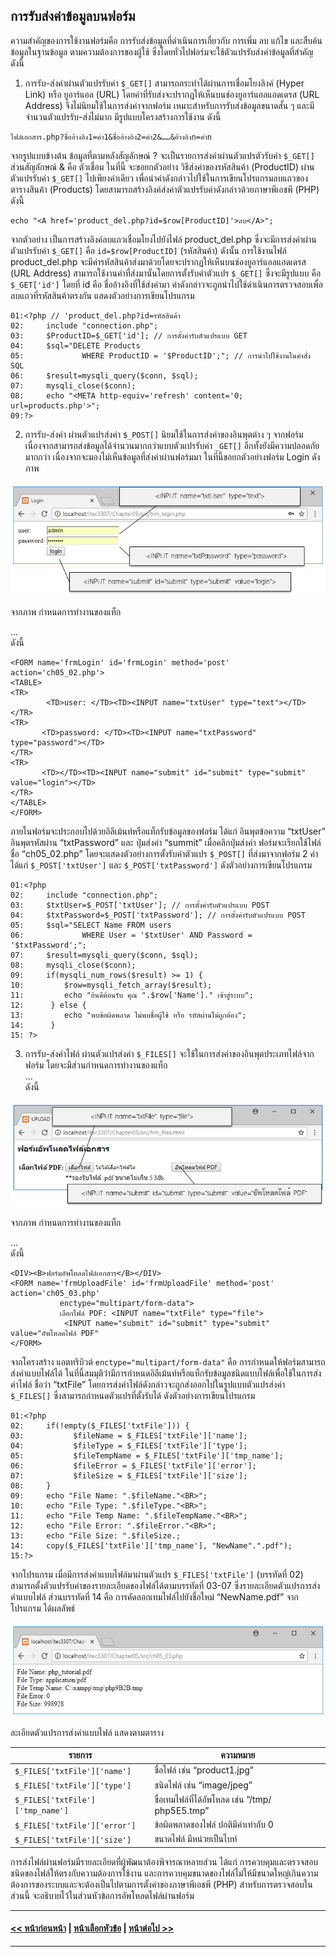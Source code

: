 ## การรับส่งค่าข้อมูลบนฟอร์ม
ความสำคัญของการใช้งานฟอร์มคือ การรับส่งข้อมูลที่ดำเนินการเกี่ยวกับ การเพิ่ม ลบ แก้ไข และสืบค้นข้อมูลในฐานข้อมูล ตามความต้องการของผู้ใช้ ซึ่งโดยทั่วไปฟอร์มจะใช้ตัวแปรรับส่งค่าข้อมูลที่สำคัญ ดังนี้

1. การรับ-ส่งค่าผ่านตัวแปรรับค่า ```$_GET[]``` สามารถกระทำได้ผ่านการเชื่อมโยงลิงค์ (Hyper Link) หรือ ยูอาร์แอล (URL) โดยค่าที่รับส่งจะปรากฏให้เห็นบนช่องยูอาร์แอลแอดเดรส (URL Address) จึงไม่นิยมใช้ในการส่งค่าจากฟอร์ม เหมาะสำหรับการรับส่งข้อมูลขนาดสั้น ๆ และมีจำนวนตัวแปรรับ-ส่งไม่มาก มีรูปแบบโครงสร้างการใช้งาน ดังนี้

```
ไฟล์เอกสาร.php?ชื่ออ้างอิง1=ค่า1&ชื่ออ้างอิง2=ค่า2&……&อ้างอิงn=ค่าn
```

จากรูปแบบข้างต้น ข้อมูลที่ตามหลังสัญลักษณ์ ? จะเป็นรายการส่งค่าผ่านตัวแปรตัวรับค่า ```$_GET[]``` ส่วนสัญลักษณ์ & คือ ตัวเชื่อม ในที่นี้ จะขอยกตัวอย่าง วิธีส่งค่าของรหัสสินค้า (ProductID) ผ่านตัวแปรรับค่า ```$_GET[]``` ไปเพียงค่าเดียว เพื่อนำค่าดังกล่าวไปใช้ในการเขียนโปรแกรมลบแถวของตารางสินค้า (Products) โดยสามารถสร้างลิงค์ส่งค่าตัวแปรรับค่าดังกล่าวด้วยภาษาพีเอชพี (PHP) ดังนี้

```
echo "<A href='product_del.php?id=$row[ProductID]'>ลบ</A>";
```

จากตัวอย่าง เป็นการสร้างลิงค์ลบแถวเชื่อมโยงไปยังไฟล์ product_del.php ซึ่งจะมีการส่งค่าผ่านตัวแปรรับค่า ```$_GET[]``` คือ ```id=$row[ProductID]``` (รหัสสินค้า) ดังนั้น การใช้งานไฟล์  product_del.php จะมีค่ารหัสสินค้าส่งมาด้วยโดยจะปรากฏให้เห็นบนช่องยูอาร์แอลแอดเดรส (URL Address) สามารถใช้งานค่าที่ส่งมานั้นโดยการตั้งรับค่าตัวแปร ```$_GET[]``` ซึ่งจะมีรูปแบบ คือ ```$_GET['id']``` โดยที่ id คือ ชื่ออ้างอิงที่ใช้ส่งค่ามา ค่าดังกล่าวจะถูกนำไปใช้ดำเนินการตรวจสอบเพื่อลบแถวที่รหัสสินค้าตรงกัน แสดงตัวอย่างการเขียนโปรแกรม

```
01:<?php // 'product_del.php?id=รหัสสินค้า
02:	    include "connection.php";
03:	    $ProductID=$_GET['id']; // การตั้งค่ารับตัวแปรแบบ GET
04:	    $sql="DELETE Products 
05:	            WHERE ProductID = '$ProductID';"; // การนำไปใช้งานในคำสั่ง SQL
06:	    $result=mysqli_query($conn, $sql); 
07:	    mysqli_close($conn);
08:	    echo "<META http-equiv='refresh' content='0; url=products.php'>";
09:?>
```

2.  การรับ-ส่งค่า ผ่านตัวแปรส่งค่า ```$_POST[]``` นิยมใช้ในการส่งค่าของอินพุตต่าง ๆ จากฟอร์ม เนื่องจากสามารถส่งข้อมูลได้จำนวนมากกว่าแบบตัวแปรรับค่า ```_GET[]``` อีกทั้งยังมีความปลอดภัยมากกว่า เนื่องจากจะมองไม่เห็นข้อมูลที่ส่งค่าผ่านฟอร์มมา ในที่นี้ขอยกตัวอย่างฟอร์ม Login ดังภาพ

<img src=img/0502.png>

จากภาพ กำหนดการทำงานของแท็ก <FORM>…</FORM> ดังนี้

```
<FORM name='frmLogin' id='frmLogin' method='post' action='ch05_02.php'> 
<TABLE>
<TR>
        <TD>user: </TD><TD><INPUT name="txtUser" type="text"></TD>
</TR>
<TR>
       <TD>password: </TD><TD><INPUT name="txtPassword" type="password"></TD>
</TR>
<TR>
       <TD></TD><TD><INPUT name="submit" id="submit" type="submit" value="login"></TD>
</TR>
</TABLE>
</FORM>
```

ภายในฟอร์มจะประกอบไปด้วยอิลีเม้นท์หรือแท็กรับข้อมูลของฟอร์ม ได้แก่ อินพุตข้อความ “txtUser” อินพุตรหัสผ่าน “txtPassword” และ ปุ่มส่งค่า “summit” เมื่อคลิกปุ่มส่งค่า ฟอร์มจะเรียกใช้ไฟล์ ชื่อ “ch05_02.php” โดยจะแสดงตัวอย่างการตั้งรับค่าตัวแปร ```$_POST[]``` ที่ส่งมาจากฟอร์ม 2 ค่า ได้แก่ ```$_POST['txtUser']``` และ ```$_POST['txtPassword']``` ดังตัวอย่างการเขียนโปรแกรม

```
01:<?php
02:	    include "connection.php";
03:	    $txtUser=$_POST['txtUser']; // การตั้งค่ารับตัวแปรแบบ POST
04:	    $txtPassword=$_POST['txtPassword']; // การตั้งค่ารับตัวแปรแบบ POST
05:	    $sql="SELECT Name FROM users 
06:	            WHERE User = '$txtUser' AND Password = '$txtPassword';";
07:	    $result=mysqli_query($conn, $sql); 
08:	    mysqli_close($conn);
09:	    if(mysqli_num_rows($result) >= 1) {
10:	        $row=mysqli_fetch_array($result);
11:	        echo "ยินดีต้อนรับ คุณ ".$row['Name']." เข้าสู่ระบบ";
12:	     } else {
13:	        echo "พบข้อผิดพลาด ไม่พบชื่อผู้ใช้ หรือ รหัสผ่านไม่ถูกต้อง";
14:	     }
15:	?>
```

3.  การรับ-ส่งค่าไฟล์ ผ่านตัวแปรส่งค่า ```$_FILES[]``` จะใช้ในการส่งค่าของอินพุตประเภทไฟล์จากฟอร์ม โดยจะมีส่วนกำหนดการทำงานของแท็ก <FORM>…</FORM> ดังนี้

<img src=img/0503.png>

จากภาพ กำหนดการทำงานของแท็ก <FORM>…</FORM> ดังนี้

```
<DIV><B>ฟอร์มอัพโหลดไฟล์เอกสาร</B></DIV>
<FORM name='frmUploadFile' id='frmUploadFile' method='post' action='ch05_03.php'
           enctype="multipart/form-data">  
           เลือกไฟล์ PDF: <INPUT name="txtFile" type="file">
            <INPUT name="submit" id="submit" type="submit" value="อัพโหลดไฟล์ PDF"
</FORM>
```

จากโครงสร้าง แอตทริบิวต์ ```enctype="multipart/form-data"``` คือ การกำหนดให้ฟอร์มสามารถส่งค่าแบบไฟล์ได้ ในที่นี้สมมุติว่ามีการกำหนดอิลีเม้นท์หรือแท็กรับข้อมูลชนิดแบบไฟล์เพื่อใช้ในการส่งค่าไฟล์ ชื่อว่า “txtFile” โดยการส่งค่าไฟล์ดังกล่าวจะถูกส่งออกไปในรูปแบบตัวแปรส่งค่า ```$_FILES[]``` ซึ่งสามารถกำหนดตัวแปรที่ตั้งรับได้ ดังตัวอย่างการเขียนโปรแกรม

```
01:<?php
02:	    if(!empty($_FILES['txtFile'])) {
03:	          $fileName = $_FILES['txtFile']['name'];
04:	          $fileType = $_FILES['txtFile']['type'];
05:	          $fileTempName = $_FILES['txtFile']['tmp_name'];
06:	          $fileError = $_FILES['txtFile']['error'];
07:	          $fileSize = $_FILES['txtFile']['size'];
08:	    }
09:	    echo "File Name: ".$fileName."<BR>";
10:	    echo "File Type: ".$fileType."<BR>";
11:	    echo "File Temp Name: ".$fileTempName."<BR>";
12:	    echo "File Error: ".$fileError."<BR>";
13:	    echo "File Size: ".$fileSize.;
14:	    copy($_FILES['txtFile']['tmp_name'], "NewName".".pdf");
15:?>
```

จากโปรแกรม เมื่อมีการส่งค่าแบบไฟล์มาผ่านตัวแปร ```$_FILES['txtFile']``` (บรรทัดที่ 02) สามารถตั้งตัวแปรรับค่าของรายละเอียดของไฟล์ได้ตามบรรทัดที่ 03-07 ซึ่งรายละเอียดตัวแปรการส่งค่าแบบไฟล์ ส่วนบรรทัดที่ 14 คือ การคัดลอกเทมไฟล์ไปยังชื่อใหม่ “NewName.pdf” จากโปรแกรม ได้ผลลัพธ์ 

<img src=img/0504.png>

ละเอียดตัวแปรการส่งค่าแบบไฟล์ แสดงตามตาราง

| รายการ |	ความหมาย |
| --- | --- |
| ```$_FILES['txtFile']['name']``` |	ชื่อไฟล์ เช่น “product1.jpg” |
| ```$_FILES['txtFile']['type']``` |	ชนิดไฟล์ เช่น “image/jpeg” |
| ```$_FILES['txtFile']['tmp_name']``` |	ชื่อเทมไฟล์ที่ได้อัพโหลด เช่น “/tmp/ php5E5.tmp” |
| ```$_FILES['txtFile']['error']``` |	ข้อผิดพลาดของไฟล์ ปกติมีค่าเท่ากับ 0 |
| ```$_FILES['txtFile']['size']``` |	ขนาดไฟล์ มีหน่วยเป็นไบท์ |

การส่งไฟล์ผ่านฟอร์มมีรายละเอียดที่ผู้พัฒนาต้องพิจารณาหลายส่วน ได้แก่ การควบคุมและตรวจสอบชนิดของไฟล์ให้ตรงกับความต้องการใช้งาน และการควบคุมขนาดของไฟล์ไม่ให้มีขนาดใหญ่เกินความต้องการของระบบและจะต้องเป็นไปตามการตั้งค่าของภาษาพีเอชพี (PHP) สำหรับการตรวจสอบในส่วนนี้ จะอธิบายไว้ในส่วนหัวข้อการอัพโหลดไฟล์ผ่านฟอร์ม

---
#### [<< หน้าก่อนหน้า](0501.md) | [หน้าเลือกหัวข้อ](README.md) | [หน้าต่อไป >>](0503.md)
---
